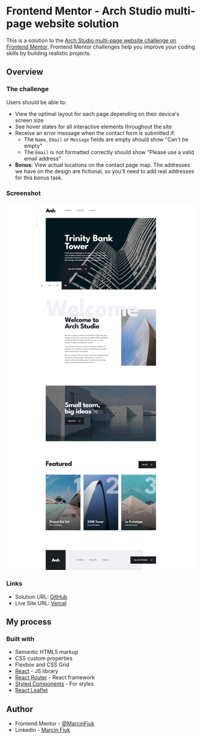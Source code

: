 # Frontend Mentor - Arch Studio multi-page website solution

This is a solution to the [Arch Studio multi-page website challenge on Frontend Mentor](https://www.frontendmentor.io/challenges/arch-studio-multipage-website-wNIbOFYR6). Frontend Mentor challenges help you improve your coding skills by building realistic projects.

## Overview

### The challenge

Users should be able to:

-   View the optimal layout for each page depending on their device's screen size
-   See hover states for all interactive elements throughout the site
-   Receive an error message when the contact form is submitted if:
    -   The `Name`, `Email` or `Message` fields are empty should show "Can't be empty"
    -   The `Email` is not formatted correctly should show "Please use a valid email address"
-   **Bonus**: View actual locations on the contact page map. The addresses we have on the design are fictional, so you'll need to add real addresses for this bonus task.

### Screenshot

![Screenshot](./screenshot.png)

### Links

-   Solution URL: [GitHub](https://github.com/MarcinFiuk/arch-studio-multi-page-website)
-   Live Site URL: [Vercel](https://arch-studio-git-dev-marcinfiuk.vercel.app/)

## My process

### Built with

-   Semantic HTML5 markup
-   CSS custom properties
-   Flexbox and CSS Grid
-   [React](https://reactjs.org/) - JS library
-   [React Router](https://reactrouter.com/) - React framework
-   [Styled Components](https://styled-components.com/) - For styles
-   [React Leaflet](https://react-leaflet.js.org/)

## Author

-   Frontend Mentor - [@MarcinFiuk](https://www.frontendmentor.io/profile/MarcinFiuk)
-   Linkedin - [Marcin Fiuk](https://www.linkedin.com/in/marcin-fiuk-0b498b241/)
